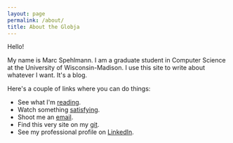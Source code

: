 ```yaml
---
layout: page
permalink: /about/
title: About the Globja
---
```

Hello!

My name is Marc Spehlmann. I am a graduate student in Computer Science at the University of Wisconsin-Madison. I use this site to write about whatever I want. It's a blog.

Here's a couple of links where you can do things:

*  See what I'm [reading](/reading/).
*  Watch something [satisfying](http://i.imgur.com/AqLvXJh.gifv).
*  Shoot me an [email](mailto:marc.spehlmann@gmail.com).
*  Find this very site on my [git](https://github.com/cramja).
*  See my professional profile on [LinkedIn](https://www.linkedin.com/pub/marc-spehlmann/8b/25/a6/).
